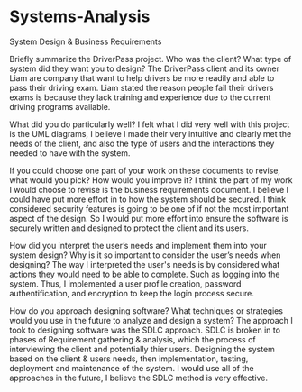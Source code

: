 # Systems-Analysis
System Design &amp; Business Requirements


Briefly summarize the DriverPass project. Who was the client? What type of system did they want you to design?
The DriverPass client and its owner Liam are company that want to help drivers be more readily and able to pass their driving exam. Liam stated the reason people fail their drivers exams is because they lack training and experience due to the current driving programs available.

What did you do particularly well?
I felt what I did very well with this project is the UML diagrams, I believe I made their very intuitive and clearly met the needs of the client, and also the type of users and the interactions they needed to have with the system.

If you could choose one part of your work on these documents to revise, what would you pick? How would you improve it?
I think the part of my work I would choose to revise is the business requirements document. I believe I could have put more effort in to how the system should be secured. I think considered security features is going to be one of if not the most important aspect of the design. So I would put more effort into ensure the software is securely written and designed to protect the client and its users.

How did you interpret the user’s needs and implement them into your system design? Why is it so important to consider the user’s needs when designing?
The way I interpreted the user's needs is by considered what actions they would need to be able to complete. Such as logging into the system. Thus, I implemented a user profile creation, password authentification, and encryption to keep the login process secure. 

How do you approach designing software? What techniques or strategies would you use in the future to analyze and design a system?
The approach I took to designing software was the SDLC approach. SDLC is broken in to phases of Requirement gathering & analysis, which the process of interviewing the client and potentially thier users. Designing the system based on the client & users needs, then implementation, testing, deployment and maintenance of the system. I would use all of the approaches in the future, I believe the SDLC method is very effective.
